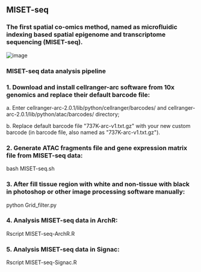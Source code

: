 ## MISET-seq
### The first spatial co-omics method, named as microfluidic indexing based spatial epigenome and transcriptome sequencing (MISET-seq).

![image](https://raw.githubusercontent.com/gpenglab/MISET-seq/main/MISET-seq.png)

### MISET-seq data analysis pipeline
### 1. Download and install cellranger-arc software from 10x genomics and replace their default barcode file:
a. Enter cellranger-arc-2.0.1/lib/python/cellranger/barcodes/ and cellranger-arc-2.0.1/lib/python/atac/barcodes/ directory;

b. Replace default barcode file "737K-arc-v1.txt.gz" with your new custom barcode (in barcode file, also named as "737K-arc-v1.txt.gz").

### 2. Generate ATAC fragments file and gene expression matrix file from MISET-seq data:
bash MISET-seq.sh

### 3. After fill tissue region with white and non-tissue with black in photoshop or other image processing software manually:
python Grid_filter.py

### 4. Analysis MISET-seq data in ArchR:
Rscript MISET-seq-ArchR.R

### 5. Analysis MISET-seq data in Signac:
Rscript MISET-seq-Signac.R
